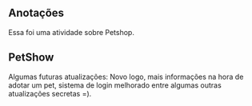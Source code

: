 ## Anotações
Essa foi uma atividade sobre Petshop.

## PetShow
Algumas futuras atualizações: Novo logo, mais informações na hora de adotar um pet, sistema de login melhorado entre algumas outras atualizações secretas =).
